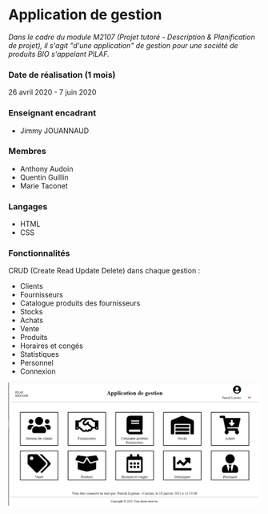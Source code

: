 # Application de gestion  

*Dans le cadre du module M2107 (Projet tutoré - Description & Planification de projet), il s'agit "d'une application" de gestion pour une société de produits BIO s'appelant PILAF.* 

### Date de réalisation (1 mois) 
26 avril 2020 - 7 juin 2020

### Enseignant encadrant  
- Jimmy JOUANNAUD 

### Membres
- Anthony Audoin  
- Quentin Guillin  
- Marie Taconet  

### Langages
- HTML
- CSS

### Fonctionnalités
CRUD (Create Read Update Delete) dans chaque gestion :   
- Clients  
- Fournisseurs  
- Catalogue produits des fournisseurs  
- Stocks  
- Achats  
- Vente  
- Produits  
- Horaires et congés  
- Statistiques  
- Personnel  
- Connexion  

![View](HTML/images/View.PNG)
